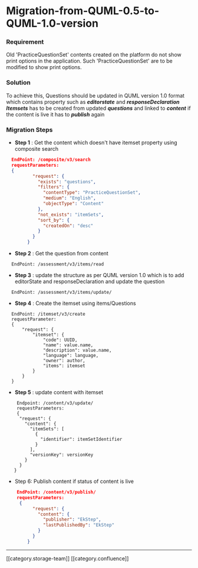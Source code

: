 # Migration-from-QUML-0.5-to-QUML-1.0-version

### Requirement

Old 'PracticeQuestionSet' contents created on the platform do not show print options in the application. Such 'PracticeQuestionSet' are to be modified to show print options.

### Solution

To achieve this, Questions should be updated in QUML version 1.0 format which contains property such as  _**editorstate**_  and  _**responseDeclaration**_   _**Itemsets**_  has to be created from updated  _**questions**_  and linked to  _**content**_  if the content is live it has to  _**publish**_  again

### Migration Steps

* **Step 1** : Get the content which doesn't have itemset property using composite search

```json
  EndPoint: /composite/v3/search
  requestParameters:  
  {
  		  "request": {
  		    "exists": "questions",
  		    "filters": {
  		      "contentType": "PracticeQuestionSet",
  		      "medium": "English",
  		      "objectType": "Content"
  		    },
  		    "not_exists": "itemSets",
  		    "sort_by": {
  		      "createdOn": "desc"
  		    }
  		  }
  		}

```

* **Step 2** : Get the question from content

```
  EndPoint: /assessment/v3/items/read

```

* **Step 3** : update the structure as per QUML version 1.0 which is to add editorState and responseDeclaration and update the question

```
  EndPoint: /assessment/v3/items/update/

```

* **Step 4** : Create the itemset using items/Questions

```
  EndPoint: /itemset/v3/create
  requestParameter: 
  {
      "request": {
          "itemset": {
              "code": UUID,
              "name": value.name,
              "description": value.name,
              "language": language,
              "owner": author,
              "items": itemset
          }
      }
  }

```

* **Step 5** : update content with itemset

```
 	Endpoint: /content/v3/update/
 	requestParameters:
 	{
     "request": {
       "content": {
         "itemSets": [
           {
             "identifier": itemSetIdentifier
           }
         ],
         "versionKey": versionKey
       }
     }
   }  

```

* Step 6: Publish content if status of content is live

```json
  	EndPoint: /content/v3/publish/
  	requestParameters:
  	 {
          "request": {
            "content": {
              "publisher": "EkStep",
              "lastPublishedBy": "EkStep"
            }
          }
        }
```

***

\[\[category.storage-team]] \[\[category.confluence]]
